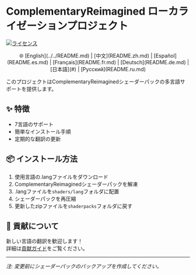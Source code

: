 # ComplementaryReimagined ローカライゼーションプロジェクト

[![ライセンス](https://img.shields.io/badge/License-MIT-blue.svg)](../../LICENSE)

<p align="center">
🌐 [English](../../README.md) | [中文](README.zh.md) | [Español](README.es.md) | [Français](README.fr.md) | [Deutsch](README.de.md) | [日本語](#) | [Русский](README.ru.md)
</p>

このプロジェクトはComplementaryReimaginedシェーダーパックの多言語サポートを提供します。

## ✨ 特徴
- 7言語のサポート
- 簡単なインストール手順
- 定期的な翻訳の更新

## 📦 インストール方法
1. 使用言語の.langファイルをダウンロード
2. ComplementaryReimaginedシェーダーパックを解凍
3. .langファイルを`shaders/lang`フォルダに配置
4. シェーダーパックを再圧縮
5. 更新したzipファイルを`shaderpacks`フォルダに戻す

## 🤝 貢献について
新しい言語の翻訳を歓迎します！  
詳細は[貢献ガイド](CONTRIBUTING.ja.md)をご覧ください。

---

*注: 変更前にシェーダーパックのバックアップを作成してください。*
